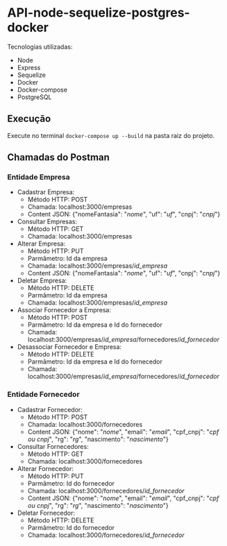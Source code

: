 # API-node-sequelize-postgres-docker

Tecnologias utilizadas:
* Node
* Express
* Sequelize
* Docker
* Docker-compose
* PostgreSQL

## Execução
Execute no terminal `docker-compose up --build` na pasta raiz do projeto.

## Chamadas do Postman
### Entidade Empresa
* Cadastrar Empresa:
  * Método HTTP: POST
  * Chamada: localhost:3000/empresas
  * Content JSON: {"nomeFantasia": "*nome*", "uf": "*uf*", "cnpj": "*cnpj*"}
* Consultar Empresas:
  * Método HTTP: GET
  * Chamada: localhost:3000/empresas
* Alterar Empresa:
  * Método HTTP: PUT
  * Parmâmetro: Id da empresa
  * Chamada: localhost:3000/empresas/*id_empresa*
  * Content JSON: {"nomeFantasia": "*nome*", "uf": "*uf*", "cnpj": "*cnpj*"}
* Deletar Empresa:
  * Método HTTP: DELETE
  * Parmâmetro: Id da empresa
  * Chamada: localhost:3000/empresas/*id_empresa*
* Associar Fornecedor a Empresa:
  * Método HTTP: POST
  * Parmâmetro: Id da empresa e Id do fornecedor
  * Chamada: localhost:3000/empresas/*id_empresa*/fornecedores/*id_fornecedor*
* Desassociar Fornecedor e Empresa:
  * Método HTTP: DELETE
  * Parmâmetro: Id da empresa e Id do fornecedor
  * Chamada: localhost:3000/empresas/*id_empresa*/fornecedores/*id_fornecedor*
### Entidade Fornecedor
* Cadastrar Fornecedor:
  * Método HTTP: POST
  * Chamada: localhost:3000/fornecedores
  * Content JSON: {"nome": "*nome*", "email": "*email*", "cpf_cnpj": "*cpf ou cnpj*", "rg": "*rg*", "nascimento": "*nascimento*"}
* Consultar Fornecedores:
  * Método HTTP: GET
  * Chamada: localhost:3000/fornecedores
* Alterar Fornecedor:
  * Método HTTP: PUT
  * Parmâmetro: Id do fornecedor
  * Chamada: localhost:3000/fornecedores/*id_fornecedor*
  * Content JSON: {"nome": "*nome*", "email": "*email*", "cpf_cnpj": "*cpf ou cnpj*", "rg": "*rg*", "nascimento": "*nascimento*"}
* Deletar Fornecedor:
  * Método HTTP: DELETE
  * Parmâmetro: Id do fornecedor
  * Chamada: localhost:3000/fornecedores/*id_fornecedor*
